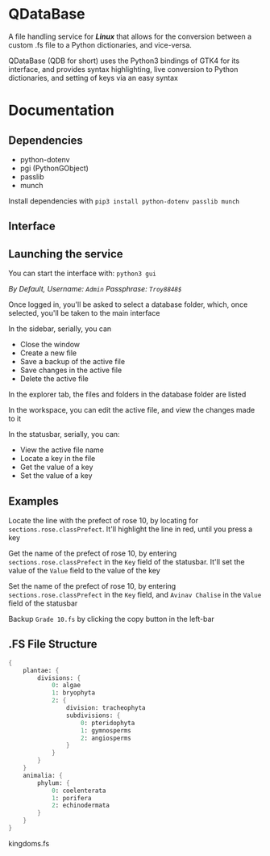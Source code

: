 # QDataBase
A file handling service for _**Linux**_ that allows for the conversion between a custom .fs file to a Python dictionaries, and vice-versa.

QDataBase (QDB for short) uses the Python3 bindings of GTK4 for its interface, and provides syntax highlighting, live conversion to Python dictionaries, and setting of keys via an easy syntax

# Documentation
## Dependencies
- python-dotenv
- pgi (PythonGObject)
- passlib
- munch

Install dependencies with `pip3 install python-dotenv passlib munch`

## Interface


## Launching the service
You can start the interface with: `python3 gui`

_By Default,_
_Username: `Admin`_
_Passphrase: `Troy8848$`_

Once logged in, you'll be asked to select a database folder, which, once selected, you'll be taken to the main interface

In the sidebar, serially, you can
- Close the window
- Create a new file
- Save a backup of the active file
- Save changes in the active file
- Delete the active file

In the explorer tab, the files and folders in the database folder are listed

In the workspace, you can edit the active file, and view the changes made to it

In the statusbar, serially, you can:
- View the active file name
- Locate a key in the file
- Get the value of a key
- Set the value of a key

## Examples
Locate the line with the prefect of rose 10, by locating for `sections.rose.classPrefect`. It'll highlight the line in red, until you press a key

Get the name of the prefect of rose 10, by entering `sections.rose.classPrefect` in the `Key` field of the statusbar. It'll set the value of the `Value` field to the value of the key

Set the name of the prefect of rose 10, by entering `sections.rose.classPrefect` in the `Key` field, and `Avinav Chalise` in the `Value` field of the statusbar

Backup `Grade 10.fs` by clicking the copy button in the left-bar

## .FS File Structure
```fs
{
    plantae: {
        divisions: {
            0: algae
            1: bryophyta
            2: {
                division: tracheophyta
                subdivisions: {
                    0: pteridophyta
                    1: gymnosperms
                    2: angiosperms
                }
            }
        }
    }
    animalia: {
        phylum: {
            0: coelenterata
            1: porifera
            2: echinodermata
        }
    }
}
```
kingdoms.fs